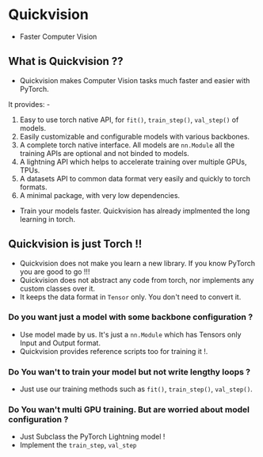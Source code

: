 # Quickvision

- Faster Computer Vision

## What is Quickvision ??

- Quickvision makes Computer Vision tasks much faster and easier with PyTorch.

It provides: -

1. Easy to use torch native API, for `fit()`, `train_step()`, `val_step()` of models.
2. Easily customizable and configurable models with various backbones.
3. A complete torch native interface. All models are `nn.Module` all the training APIs are optional and not binded to models.
4. A lightning API which helps to accelerate training over multiple GPUs, TPUs.
5. A datasets API to common data format very easily and quickly to torch formats.
6. A minimal package, with very low dependencies.

- Train your models faster. Quickvision has already implmented the long learning in torch.

## Quickvision is just Torch !!

- Quickvision does not make you learn a new library. If you know PyTorch you are good to go !!!
- Quickvision does not abstract any code from torch, nor implements any custom classes over it.
- It keeps the data format in `Tensor` only. You don't need to convert it.

### Do you want just a model with some backbone configuration ?

- Use model made by us. It's just a `nn.Module` which has Tensors only Input and Output format.
- Quickvision provides reference scripts too for training it !.

### Do You wan't to train your model but not write lengthy loops ?

- Just use our training methods such as `fit()`, `train_step()`, `val_step()`.

### Do You wan't multi GPU training. But are worried about model configuration ?

- Just Subclass the PyTorch Lightning model ! 
- Implement the `train_step`, `val_step`
